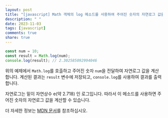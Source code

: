 ```yaml
---
layout: post
title: "[javascript] Math 객체의 log 메소드를 사용하여 주어진 숫자의 자연로그 값을 계산하는 방법은 무엇인가요?"
description: " "
date: 2023-11-03
tags: [javascript]
comments: true
share: true
---
```


```javascript
const num = 10;
const result = Math.log(num);
console.log(result); // 2.302585092994046
```

위의 예제에서 `Math.log`를 호출하고 주어진 숫자 `num`을 전달하여 자연로그 값을 계산합니다. 계산된 결과는 `result` 변수에 저장되고, `console.log`를 사용하여 결과를 출력합니다.

자연로그는 밑이 자연상수 e(약 2.718) 인 로그입니다. 따라서 이 메소드를 사용하면 주어진 숫자의 자연로그 값을 계산할 수 있습니다.

더 자세한 정보는 [MDN 문서](https://developer.mozilla.org/en-US/docs/Web/JavaScript/Reference/Global_Objects/Math/log)를 참조하십시오.